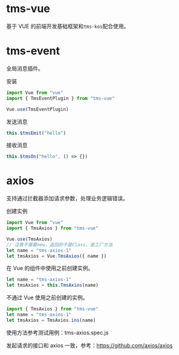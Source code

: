 # tms-vue

基于 VUE 的前端开发基础框架和`tms-kos`配合使用。

# tms-event

全局消息插件。

安装

```javascript
import Vue from "vue"
import { TmsEventPlugin } from "tms-vue"

Vue.use(TmsEventPlugin)
```

发送消息

```javascript
this.$tmsEmit("hello")
```

接收消息

```javascript
this.$tmsOn("hello", () => {})
```

# axios

支持通过拦截器添加请求参数，处理业务逻辑错误。

创建实例

```javascript
import Vue from "vue"
import { TmsAxios } from "tms-vue"

Vue.use(TmsAxios)
// 注意不需要new，返回的不是Class，是工厂方法
let name = "tms-axios-1"
let tmsAxios = Vue.TmsAxios({ name })
```

在 Vue 的组件中使用之前创建实例。

```javascript
let name = "tms-axios-1"
let tmsAxios = this.TmsAxios(name)
```

不通过 Vue 使用之前创建的实例。

```javascript
import { TmsAxios } from "tms-vue"
let name = "tms-axios-1"
let tmsAxios = TmsAxios.ins(name)
```

使用方法参考测试用例：tms-axios.spec.js

发起请求的接口和 axios 一致，参考：https://github.com/axios/axios
